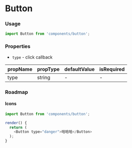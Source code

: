 # Button

### Usage

```js
import Button from 'components/button';
```

<!-- STORY -->

### Properties

* `type` - click callback

| propName | propType | defaultValue | isRequired |
| -------- | -------- | ------------ | ---------- |
| type  | string    | -            |    -    |


### Roadmap

#### Icons

```js
import Button from 'components/button';

render() {
  return (
    <Button type="danger">哈哈哈</Button>
  );
}
```
